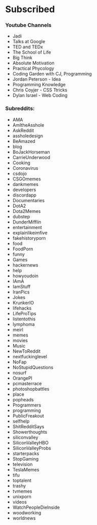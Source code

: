 # Subscribed


### Youtube Channels
- Jadi
- Talks at Google
- TED and TEDx
- The School of Life
- Big Think
- Absolute Motivation
- Practical Phycology
- Coding Garden with CJ, Programming
- Jordan Peterson - Idea
- Programming Knowledge
- Chris Coyjer - CSS Ttricks
- Dylan Israel - Web Coding

### Subreddits:
- AMA
- AmItheAsshole
- AskReddit
- assholedesign
- BeAmazed
- blog
- BoJackHorseman
- CarrieUnderwood
- Cooking
- Coronavirus
- csdojo
- CSGOmemes
- dankmemes
- developers
- discordapp
- Documentaries
- DotA2
- Dota2Memes
- dubstep
- DunderMifflin
- entertainment
- explainlikeimfive
- fakehistoryporn
- food
- FoodPorn
- funny
- Games
- hackernews
- help
- howyoudoin
- IAmA
- IamStuff
- IranPics
- Jokes
- KrunkerIO
- lifehacks
- LifeProTips
- listentothis
- lymphoma
- meirl
- memes
- movies
- Music
- NewToReddit
- nextfuckinglevel
- NoFap
- NoStupidQuestions
- nosurf
- OrangePI
- pcmasterrace
- photoshopbattles
- place
- popheads
- Programmers
- programming
- PublicFreakout
- selfhelp
- ShitRedditSays
- Showerthoughts
- siliconvalley
- SiliconValleyHBO
- SiliconValleyProbs
- starterpacks
- StopGaming
- television
- TeslaMemes
- tifu
- toptalent
- trashy
- tvmemes
- unixporn
- videos
- WatchPeopleDieInside
- woodworking
- worldnews
